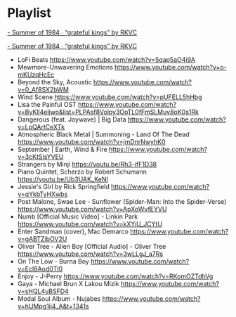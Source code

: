 # Playlist
 <a href="https://youtu.be/cmwomhy81qg" target="_blank" rel="noopener noreferrer" > - Summer of 1984 ∙ “grateful kings” by RKVC </a>
     
<a target="_blank" rel="noopener noreferrer" href="https://youtu.be/cmwomhy81qg">- Summer of 1984 ∙ “grateful kings” by RKVC </a>
- LoFi Beats https://www.youtube.com/watch?v=5qap5aO4i9A
- Mewmore-Unwavering Emotions https://www.youtube.com/watch?v=o-mKUzqHcEc
- Beyond the Sky, Acoustic https://www.youtube.com/watch?v=0_Af8SX2bWM
- Wind Scene https://www.youtube.com/watch?v=pUFELL5hHbg
- Lisa the Painful OST https://www.youtube.com/watch?v=ByKll4eIjwo&list=PLPAsf8Volpy3OoTL0fFmSLMuv8oK0s1Rk
- Dangerous (feat. Joywave) | Big Data https://www.youtube.com/watch?v=LpQArtCeXTk
- Atmospheric Black Metal | Summoning - Land Of The Dead https://www.youtube.com/watch?v=jmDnrNwyhK0
- September | Earth, Wind & Fire https://www.youtube.com/watch?v=3cKtSlsYVEU
- Strangers by Minji https://youtu.be/Rh3-ifF1D38
- Piano Quintet, Scherzo by Robert Schumann https://youtu.be/Ub3UAK_KeNI
- Jessie's Girl by Rick Springfield https://www.youtube.com/watch?v=qYkbTyHXwbs
- Post Malone, Swae Lee - Sunflower (Spider-Man: Into the Spider-Verse) https://www.youtube.com/watch?v=ApXoWvfEYVU
- Numb [Official Music Video] - Linkin Park https://www.youtube.com/watch?v=kXYiU_JCYtU
- Enter Sandman (cover), Mac Demarco https://www.youtube.com/watch?v=gABTZibOV2U
- Oliver Tree - Alien Boy [Official Audio] - Oliver Tree https://www.youtube.com/watch?v=3wLLgJ_a7Rs
- On The Low - Burna Boy https://www.youtube.com/watch?v=Ecl8Aod0Tl0
- Enjoy - J-Perry https://www.youtube.com/watch?v=RKomOZTdhVg
- Gaya - Michael Brun X Lakou Mizik https://www.youtube.com/watch?v=sHQL4uBSFD4
- Modal Soul Album - Nujabes https://www.youtube.com/watch?v=hUMpg1ii4_A&t=1341s
